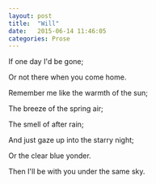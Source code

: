 ```yaml
---
layout: post
title:  "Will"
date:   2015-06-14 11:46:05
categories: Prose
---
```


If one day I'd be gone;

Or not there when you come home.

Remember me like the warmth of the sun;

The breeze of the spring air;

The smell of after rain;

And just gaze up into the starry night;

Or the clear blue yonder.

Then I'll be with you under the same sky.